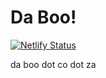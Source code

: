 # Da Boo!

[![Netlify Status](https://api.netlify.com/api/v1/badges/89325c54-670b-4a25-b64a-33d7badde61a/deploy-status)](https://app.netlify.com/sites/elegant-spence-f4b939/deploys)

da boo dot co dot za